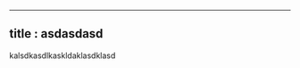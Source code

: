 
----------------------------------------------------------------------------
title : asdasdasd
----------------------------------------------------------------------------
kalsdkasdlkaskldaklasdklasd  
